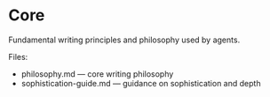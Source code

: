 # Core

Fundamental writing principles and philosophy used by agents.

Files:
- philosophy.md — core writing philosophy
- sophistication-guide.md — guidance on sophistication and depth

